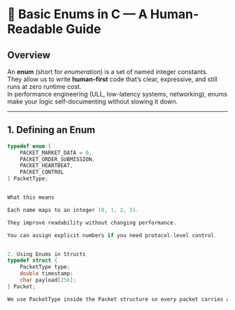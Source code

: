 # 🧠 Basic Enums in C — A Human-Readable Guide

## Overview

An **enum** (short for *enumeration*) is a set of named integer constants.  
They allow us to write **human-first** code that’s clear, expressive, and still runs at zero runtime cost.  
In performance engineering (ULL, low-latency systems, networking), enums make your logic self-documenting without slowing it down.

---

## 1. Defining an Enum

```c
typedef enum {
    PACKET_MARKET_DATA = 0,
    PACKET_ORDER_SUBMISSION,
    PACKET_HEARTBEAT,
    PACKET_CONTROL
} PacketType;


What this means

Each name maps to an integer (0, 1, 2, 3).

They improve readability without changing performance.

You can assign explicit numbers if you need protocol-level control.


2. Using Enums in Structs
typedef struct {
    PacketType type;
    double timestamp;
    char payload[256];
} Packet;

We use PacketType inside the Packet structure so every packet carries a clear, semantic type.
